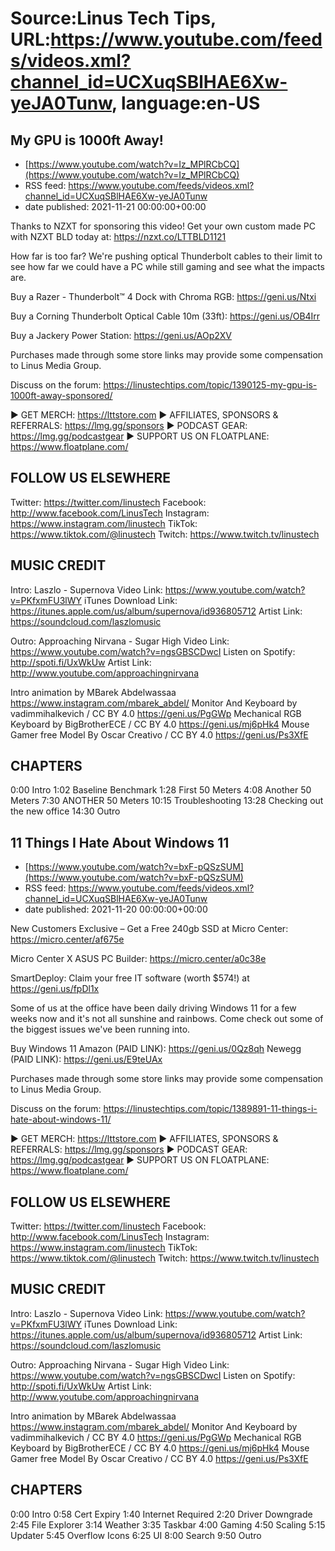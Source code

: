 # Source:Linus Tech Tips, URL:https://www.youtube.com/feeds/videos.xml?channel_id=UCXuqSBlHAE6Xw-yeJA0Tunw, language:en-US

## My GPU is 1000ft Away!
 - [https://www.youtube.com/watch?v=Iz_MPlRCbCQ](https://www.youtube.com/watch?v=Iz_MPlRCbCQ)
 - RSS feed: https://www.youtube.com/feeds/videos.xml?channel_id=UCXuqSBlHAE6Xw-yeJA0Tunw
 - date published: 2021-11-21 00:00:00+00:00

Thanks to NZXT for sponsoring this video! Get your own custom made PC with NZXT BLD today at: https://nzxt.co/LTTBLD1121

How far is too far? We're pushing optical Thunderbolt cables to their limit to see how far we could have a PC while still gaming and see what the impacts are. 


Buy a Razer - Thunderbolt™ 4 Dock with Chroma RGB: https://geni.us/Ntxi

Buy a Corning Thunderbolt Optical Cable 10m (33ft): https://geni.us/OB4Irr

Buy a Jackery Power Station: https://geni.us/AOp2XV

Purchases made through some store links may provide some compensation to Linus Media Group.

Discuss on the forum: https://linustechtips.com/topic/1390125-my-gpu-is-1000ft-away-sponsored/

► GET MERCH: https://lttstore.com
► AFFILIATES, SPONSORS & REFERRALS: https://lmg.gg/sponsors
► PODCAST GEAR: https://lmg.gg/podcastgear
► SUPPORT US ON FLOATPLANE: https://www.floatplane.com/

FOLLOW US ELSEWHERE
---------------------------------------------------  
Twitter: https://twitter.com/linustech
Facebook: http://www.facebook.com/LinusTech
Instagram: https://www.instagram.com/linustech
TikTok: https://www.tiktok.com/@linustech
Twitch: https://www.twitch.tv/linustech

MUSIC CREDIT
---------------------------------------------------
Intro: Laszlo - Supernova
Video Link: https://www.youtube.com/watch?v=PKfxmFU3lWY
iTunes Download Link: https://itunes.apple.com/us/album/supernova/id936805712
Artist Link: https://soundcloud.com/laszlomusic

Outro: Approaching Nirvana - Sugar High
Video Link: https://www.youtube.com/watch?v=ngsGBSCDwcI
Listen on Spotify: http://spoti.fi/UxWkUw
Artist Link: http://www.youtube.com/approachingnirvana

Intro animation by MBarek Abdelwassaa https://www.instagram.com/mbarek_abdel/
Monitor And Keyboard by vadimmihalkevich / CC BY 4.0  https://geni.us/PgGWp
Mechanical RGB Keyboard by BigBrotherECE / CC BY 4.0 https://geni.us/mj6pHk4
Mouse Gamer free Model By Oscar Creativo / CC BY 4.0 https://geni.us/Ps3XfE

CHAPTERS
---------------------------------------------------  
0:00 Intro
1:02 Baseline Benchmark
1:28 First 50 Meters
4:08 Another 50 Meters
7:30 ANOTHER 50 Meters
10:15 Troubleshooting
13:28 Checking out the new office
14:30 Outro

## 11 Things I Hate About Windows 11
 - [https://www.youtube.com/watch?v=bxF-pQSzSUM](https://www.youtube.com/watch?v=bxF-pQSzSUM)
 - RSS feed: https://www.youtube.com/feeds/videos.xml?channel_id=UCXuqSBlHAE6Xw-yeJA0Tunw
 - date published: 2021-11-20 00:00:00+00:00

New Customers Exclusive – Get a Free 240gb SSD at Micro Center: https://micro.center/af675e

Micro Center X ASUS PC Builder: https://micro.center/a0c38e

SmartDeploy: Claim your free IT software (worth $574!) at https://geni.us/fpDl1x

Some of us at the office have been daily driving Windows 11 for a few weeks now and it's not all sunshine and rainbows. Come check out some of the biggest issues we've been running into.

Buy Windows 11
  Amazon (PAID LINK): https://geni.us/0Qz8qh
  Newegg (PAID LINK): https://geni.us/E9teUAx

Purchases made through some store links may provide some compensation to Linus Media Group.

Discuss on the forum: https://linustechtips.com/topic/1389891-11-things-i-hate-about-windows-11/

► GET MERCH: https://lttstore.com
► AFFILIATES, SPONSORS & REFERRALS: https://lmg.gg/sponsors
► PODCAST GEAR: https://lmg.gg/podcastgear
► SUPPORT US ON FLOATPLANE: https://www.floatplane.com/

FOLLOW US ELSEWHERE
---------------------------------------------------  
Twitter: https://twitter.com/linustech
Facebook: http://www.facebook.com/LinusTech
Instagram: https://www.instagram.com/linustech
TikTok: https://www.tiktok.com/@linustech
Twitch: https://www.twitch.tv/linustech

MUSIC CREDIT
---------------------------------------------------
Intro: Laszlo - Supernova
Video Link: https://www.youtube.com/watch?v=PKfxmFU3lWY
iTunes Download Link: https://itunes.apple.com/us/album/supernova/id936805712
Artist Link: https://soundcloud.com/laszlomusic

Outro: Approaching Nirvana - Sugar High
Video Link: https://www.youtube.com/watch?v=ngsGBSCDwcI
Listen on Spotify: http://spoti.fi/UxWkUw
Artist Link: http://www.youtube.com/approachingnirvana

Intro animation by MBarek Abdelwassaa https://www.instagram.com/mbarek_abdel/
Monitor And Keyboard by vadimmihalkevich / CC BY 4.0  https://geni.us/PgGWp
Mechanical RGB Keyboard by BigBrotherECE / CC BY 4.0 https://geni.us/mj6pHk4
Mouse Gamer free Model By Oscar Creativo / CC BY 4.0 https://geni.us/Ps3XfE

CHAPTERS
---------------------------------------------------  
0:00 Intro
0:58 Cert Expiry
1:40 Internet Required
2:20 Driver Downgrade
2:45 File Explorer
3:14 Weather
3:35 Taskbar
4:00 Gaming
4:50 Scaling
5:15 Updater
5:45 Overflow Icons
6:25 UI
8:00 Search
9:50 Outro

